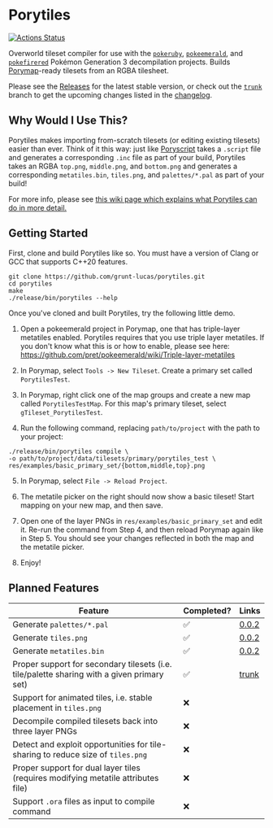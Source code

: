 # Porytiles

[![Actions Status](https://github.com/grunt-lucas/porytiles/workflows/Build%20Porytiles/badge.svg)](https://github.com/grunt-lucas/porytiles/actions)

Overworld tileset compiler for use with the [`pokeruby`](https://github.com/pret/pokeruby),
[`pokeemerald`](https://github.com/pret/pokeemerald), and [`pokefirered`](https://github.com/pret/pokefirered) Pokémon
Generation 3 decompilation projects. Builds [Porymap](https://github.com/huderlem/porymap)-ready tilesets from an RGBA
tilesheet.

Please see the [Releases](https://github.com/grunt-lucas/porytiles/releases) for the latest stable version, or check out
the [`trunk`](https://github.com/grunt-lucas/porytiles/tree/trunk) branch to get the upcoming changes listed in the
[changelog](https://github.com/grunt-lucas/porytiles/blob/trunk/CHANGELOG.md).

## Why Would I Use This?

Porytiles makes importing from-scratch tilesets (or editing existing tilesets) easier than ever. Think of it this way:
just like [Poryscript](https://github.com/huderlem/poryscript) takes a `.script` file and generates a corresponding `.inc`
file as part of your build, Porytiles takes an RGBA `top.png`, `middle.png`, and `bottom.png` and generates a corresponding
`metatiles.bin`, `tiles.png`, and `palettes/*.pal` as part of your build!

For more info, please see
[this wiki page which explains what Porytiles can do in more detail.](https://github.com/grunt-lucas/porytiles/wiki/Why-Should-I-Use-This-Tool%3F)

## Getting Started

First, clone and build Porytiles like so. You must have a version of Clang or GCC that supports C++20 features.

```
git clone https://github.com/grunt-lucas/porytiles.git
cd porytiles
make
./release/bin/porytiles --help
```

Once you've cloned and built Porytiles, try the following little demo.

1. Open a pokeemerald project in Porymap, one that has triple-layer metatiles enabled. Porytiles requires that you use
   triple layer metatiles. If you don't know what this is or how to enable, please see here:
   https://github.com/pret/pokeemerald/wiki/Triple-layer-metatiles

2. In Porymap, select `Tools -> New Tileset`. Create a primary set called `PorytilesTest`.

3. In Porymap, right click one of the map groups and create a new map called `PorytilesTestMap`. For this map's primary
   tileset, select `gTileset_PorytilesTest`.

4. Run the following command, replacing `path/to/project` with the path to your project:

```
./release/bin/porytiles compile \
-o path/to/project/data/tilesets/primary/porytiles_test \
res/examples/basic_primary_set/{bottom,middle,top}.png
```

5. In Porymap, select `File -> Reload Project`.

6. The metatile picker on the right should now show a basic tileset! Start mapping on your new map, and then save.

7. Open one of the layer PNGs in `res/examples/basic_primary_set` and edit it. Re-run the command from Step 4, and then
   reload Porymap again like in Step 5. You should see your changes reflected in both the map and the metatile picker.

8. Enjoy!

## Planned Features

|  Feature  |  Completed?  |  Links  |
|-----------|--------------|---------|
| Generate `palettes/*.pal`   | ✅ | [0.0.2](https://github.com/grunt-lucas/porytiles/releases/tag/0.0.2) |
| Generate `tiles.png`        | ✅ | [0.0.2](https://github.com/grunt-lucas/porytiles/releases/tag/0.0.2) |
| Generate `metatiles.bin`    | ✅ | [0.0.2](https://github.com/grunt-lucas/porytiles/releases/tag/0.0.2) |
| Proper support for secondary tilesets (i.e. tile/palette sharing with a given primary set)    | ✅ | [trunk](https://github.com/grunt-lucas/porytiles/tree/trunk) |
| Support for animated tiles, i.e. stable placement in `tiles.png`   | ❌ |  |
| Decompile compiled tilesets back into three layer PNGs   | ❌ |  |
| Detect and exploit opportunities for tile-sharing to reduce size of `tiles.png`   | ❌ |  |
| Proper support for dual layer tiles (requires modifying metatile attributes file)    | ❌ |  |
| Support `.ora` files as input to compile command   | ❌ |  |
